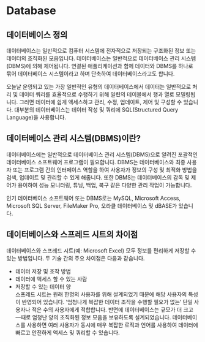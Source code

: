 # Database
## 데이터베이스 정의
데이터베이스는 일반적으로 컴퓨터 시스템에 전자적으로 저장되는 구조화된 정보 또는 데이터의 조직화된 모음입니다. 데이터베이스는 일반적으로 데이터베이스 관리 시스템(DBMS)에 의해 제어됩니다. 연결된 애플리케이션과 함께 데이터와 DBMS를 하나로 묶어 데이터베이스 시스템이라고 하며 단축하여 데이터베이스라고도 합니다.

오늘날 운영되고 있는 가장 일반적인 유형의 데이터베이스에서 데이터는 일반적으로 처리 및 데이터 쿼리를 효율적으로 수행하기 위해 일련의 테이블에서 행과 열로 모델링됩니다. 그러면 데이터에 쉽게 액세스하고 관리, 수정, 업데이트, 제어 및 구성할 수 있습니다. 대부분의 데이터베이스는 데이터 작성 및 쿼리에 SQL(Structured Query Language)을 사용합니다.


## 데이터베이스 관리 시스템(DBMS)이란?
데이터베이스에는 일반적으로 데이터베이스 관리 시스템(DBMS)으로 알려진 포괄적인 데이터베이스 소프트웨어 프로그램이 필요합니다. DBMS는 데이터베이스와 최종 사용자 또는 프로그램 간의 인터페이스 역할을 하여 사용자가 정보의 구성 및 최적화 방법을 검색, 업데이트 및 관리할 수 있게 해줍니다. 또한 DBMS는 데이터베이스의 감독 및 제어가 용이하여 성능 모니터링, 튜닝, 백업, 복구 같은 다양한 관리 작업이 가능합니다.

인기 데이터베이스 소프트웨어 또는 DBMS로는 MySQL, Microsoft Access, Microsoft SQL Server, FileMaker Pro, 오라클 데이터베이스 및 dBASE가 있습니다.

## 데이터베이스와 스프레드 시트의 차이점
데이터베이스와 스프레드 시트(예: Microsoft Excel) 모두 정보를 편리하게 저장할 수 있는 방법입니다. 두 기술 간의 주요 차이점은 다음과 같습니다.

 * 데이터 저장 및 조작 방법
 * 데이터에 액세스 할 수 있는 사람
 * 저장할 수 있는 데이터 양  
스프레드 시트는 원래 한명의 사용자를 위해 설계되었기 때문에 해당 사용자의 특성이 반영되어 있습니다. ’엄청나게 복잡한 데이터 조작을 수행할 필요가 없는’ 단일 사용자나 적은 수의 사용자에게 적합합니다. 반면에 데이터베이스는 규모가 더 크고 —때로 엄청난 양의 조직화된 정보 모음을 보유하도록 설계되었습니다. 데이터베이스를 사용하면 여러 사용자가 동시에 매우 복잡한 로직과 언어를 사용하여 데이터에 빠르고 안전하게 액세스 및 쿼리할 수 있습니다.

